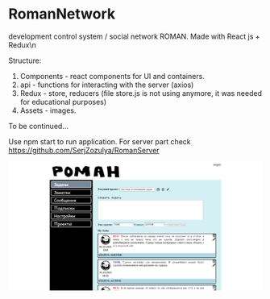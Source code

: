 # RomanNetwork
development control system / social network ROMAN. Made with React js + Redux\n

Structure:
1. Components - react components for UI and containers.
2. api - functions for interacting with the server (axios)
3. Redux - store, reducers (file store.js is not using anymore, it was needed for educational purposes)
4. Assets - images.

To be continued...

Use npm start to run application.
For server part check https://github.com/SerjZozulya/RomanServer


![GUI](https://raw.githubusercontent.com/SerjZozulya/RomanNetwork/master/screenshot.png "Screenshot")
